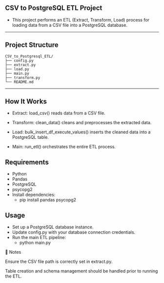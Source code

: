 ## CSV to PostgreSQL ETL Project

* This project performs an ETL (Extract, Transform, Load) process for loading data from a CSV file into a PostgreSQL database.
---
## Project Structure
```
CSV_to_Postgresql_ETL/  
├── config.py           
├── extract.py          
├── load.py             
├── main.py             
├── transform.py        
└── README.md           
```
---
## How It Works

- Extract: load_csv() reads data from a CSV file.

- Transform: clean_data() cleans and preprocesses the extracted data.

- Load: bulk_insert_df_execute_values() inserts the cleaned data into a PostgreSQL table.

- Main: run_etl() orchestrates the entire ETL process.

## Requirements

* Python
* Pandas
* PostgreSQL
* psycopg2
* Install dependencies:
    * pip install pandas psycopg2

## Usage

* Set up a PostgreSQL database instance.
* Update config.py with your database connection credentials.
* Run the main ETL pipeline:
    * python main.py

📌 Notes

Ensure the CSV file path is correctly set in extract.py.

Table creation and schema management should be handled prior to running the ETL.
